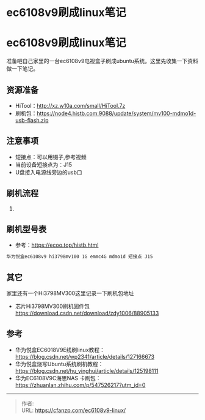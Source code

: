 # ec6108v9刷成linux笔记


<!--more-->
# ec6108v9刷成linux笔记
准备吧自己家里的一台ec6108v9电视盒子刷成ubuntu系统。这里先收集一下资料做一下笔记。

## 资源准备
- HiTool：http://xz.w10a.com/small/HiTool.7z
- 刷机包：https://node4.histb.com:9088/update/system/mv100-mdmo1d-usb-flash.zip

## 注意事项
- 短接点：可以用镊子,参考视频
- 当前设备短接点为：J15
- U盘接入电源线旁边的usb口

## 刷机流程
1. 

## 刷机型号表
- 参考：https://ecoo.top/histb.html
```bash
华为悦盒ec6108v9 hi3798mv100 1G emmc4G mdmo1d 短接点 J15
```

## 其它
家里还有一个Hi3798MV300这里记录一下刷机包地址
-  芯片Hi3798MV300刷机固件包 https://download.csdn.net/download/zdy1006/88905133

## 参考
- 华为悦盒EC6018V9E线刷linux教程：https://blog.csdn.net/wp2341/article/details/127166673
- 华为悦盒烧写Ubuntu系统刷机教程：https://blog.csdn.net/hu_yinghui/article/details/125198111
- 华为EC6108V9C海思NAS 卡刷包：https://zhuanlan.zhihu.com/p/547526217?utm_id=0


---

> 作者:   
> URL: https://cfanzp.com/ec6108v9-linux/  

